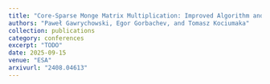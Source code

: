 ```yaml
---
title: "Core-Sparse Monge Matrix Multiplication: Improved Algorithm and Applications"
authors: "Paweł Gawrychowski, Egor Gorbachev, and Tomasz Kociumaka"
collection: publications
category: conferences
excerpt: "TODO"
date: 2025-09-15
venue: "ESA"
arxivurl: "2408.04613"
---
```

